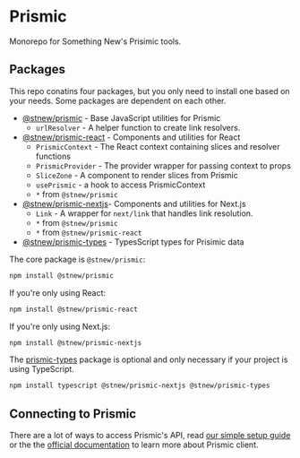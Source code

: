 # Prismic

Monorepo for Something New's Prisimic tools.

## Packages

This repo conatins four packages, but you only need to install one based on your needs. Some packages are dependent on each other.

- [@stnew/prismic] - Base JavaScript utilities for Prismic
  - `urlResolver` - A helper function to create link resolvers.
- [@stnew/prismic-react] - Components and utilities for React
  - `PrismicContext` - The React context containing slices and resolver functions
  - `PrismicProvider` - The provider wrapper for passing context to props
  - `SliceZone` - A component to render slices from Prismic
  - `usePrismic` - a hook to access PrismicContext
  - `*` from `@stnew/prismic`
- [@stnew/prismic-nextjs]- Components and utilities for Next.js
  - `Link` - A wrapper for `next/link` that handles link resolution.
  - `*` from `@stnew/prismic`
  - `*` from `@stnew/prismic-react`
- [@stnew/prismic-types] - TypesScript types for Prisimic data

The core package is `@stnew/prismic`:

```sh
npm install @stnew/prismic
```

If you're only using React:

```sh
npm install @stnew/prismic-react
```

If you're only using Next.js:

```sh
npm install @stnew/prismic-nextjs
```

The [prismic-types](/packages/prismic-types) package is optional and only necessary if your project is using TypeScript.

```sh
npm install typescript @stnew/prismic-nextjs @stnew/prismic-types
```

## Connecting to Prismic

There are a lot of ways to access Prismic's API, read [our simple setup guide](docs/connect-to-prismic.md) or the the [official documentation](https://prismic.io/docs) to learn more about Prismic client.

[@stnew/prismic]: /packages/prismic
[@stnew/prismic-react]: /packages/prismic-react
[@stnew/prismic-nextjs]: /packages/prismic-nextjs
[@stnew/prismic-types]: /packages/prismic-types
